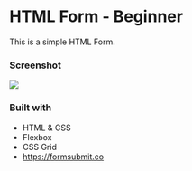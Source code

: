 # HTML Form - Beginner

This is a simple HTML Form. 


### Screenshot

![](./screenshot.jpg)


### Built with

- HTML & CSS
- Flexbox
- CSS Grid
- https://formsubmit.co